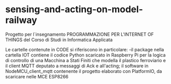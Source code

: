 # sensing-and-acting-on-model-railway
Progetto per l`insegnamento PROGRAMMAZIONE PER L'INTERNET OF THINGS del  Corso di Studi in Informatica Applicata

Le cartelle contenute in CODE si riferiscono in particolare:
-il package nella cartella IOT contiene il codice Python scaricato in Raspberry Pi per la logica di controllo di una Macchina a Stati Finiti che modella il plastico ferroviario e il client MQTT deputato a messaggi di Ack e all'acting;
il software in  NodeMCU_client_mqtt contenente il progetto elaborato con PlatformIO, da scaricare nelle MCE ESP8266

